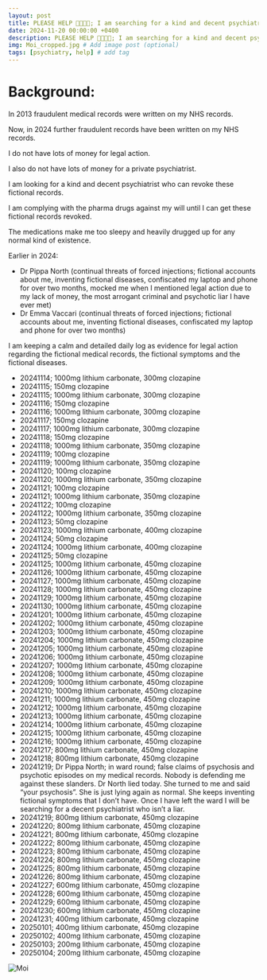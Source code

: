```yaml
---
layout: post
title: PLEASE HELP 🙏🏻🙏🏻; I am searching for a kind and decent psychiatrist
date: 2024-11-20 00:00:00 +0400
description: PLEASE HELP 🙏🏻🙏🏻; I am searching for a kind and decent psychiatrist. # Add post description (optional)
img: Moi_cropped.jpg # Add image post (optional)
tags: [psychiatry, help] # add tag
---
```


# Background:

In 2013 fraudulent medical records were written on my NHS records. 

Now, in 2024 further fraudulent records have been written on my NHS records.

I do not have lots of money for legal action.

I also do not have lots of money for a private psychiatrist.

I am looking for a kind and decent psychiatrist who can revoke these fictional records.

I am complying with the pharma drugs against my will until I can get these fictional records revoked.

The medications make me too sleepy and heavily drugged up for any normal kind of existence.

Earlier in 2024:
* Dr Pippa North (continual threats of forced injections; fictional accounts about me, inventing fictional diseases, confiscated my laptop and phone for over two months, mocked me when I mentioned legal action due to my lack of money, the most arrogant criminal and psychotic liar I have ever met)
* Dr Emma Vaccari (continual threats of forced injections; fictional accounts about me, inventing fictional diseases, confiscated my laptop and phone for over two months)

I am keeping a calm and detailed daily log as evidence for legal action regarding the fictional medical records, the fictional symptoms and the fictional diseases.

* 20241114; 1000mg lithium carbonate, 300mg clozapine
* 20241115; 150mg clozapine
* 20241115; 1000mg lithium carbonate, 300mg clozapine
* 20241116; 150mg clozapine
* 20241116; 1000mg lithium carbonate, 300mg clozapine
* 20241117; 150mg clozapine
* 20241117; 1000mg lithium carbonate, 300mg clozapine
* 20241118; 150mg clozapine
* 20241118; 1000mg lithium carbonate, 350mg clozapine
* 20241119; 100mg clozapine
* 20241119; 1000mg lithium carbonate, 350mg clozapine
* 20241120; 100mg clozapine
* 20241120; 1000mg lithium carbonate, 350mg clozapine
* 20241121; 100mg clozapine
* 20241121; 1000mg lithium carbonate, 350mg clozapine
* 20241122; 100mg clozapine
* 20241122; 1000mg lithium carbonate, 350mg clozapine
* 20241123; 50mg clozapine
* 20241123; 1000mg lithium carbonate, 400mg clozapine
* 20241124; 50mg clozapine
* 20241124; 1000mg lithium carbonate, 400mg clozapine
* 20241125; 50mg clozapine
* 20241125; 1000mg lithium carbonate, 450mg clozapine
* 20241126; 1000mg lithium carbonate, 450mg clozapine
* 20241127; 1000mg lithium carbonate, 450mg clozapine
* 20241128; 1000mg lithium carbonate, 450mg clozapine
* 20241129; 1000mg lithium carbonate, 450mg clozapine
* 20241130; 1000mg lithium carbonate, 450mg clozapine
* 20241201; 1000mg lithium carbonate, 450mg clozapine
* 20241202; 1000mg lithium carbonate, 450mg clozapine
* 20241203; 1000mg lithium carbonate, 450mg clozapine
* 20241204; 1000mg lithium carbonate, 450mg clozapine
* 20241205; 1000mg lithium carbonate, 450mg clozapine
* 20241206; 1000mg lithium carbonate, 450mg clozapine
* 20241207; 1000mg lithium carbonate, 450mg clozapine
* 20241208; 1000mg lithium carbonate, 450mg clozapine
* 20241209; 1000mg lithium carbonate, 450mg clozapine
* 20241210; 1000mg lithium carbonate, 450mg clozapine
* 20241211; 1000mg lithium carbonate, 450mg clozapine
* 20241212; 1000mg lithium carbonate, 450mg clozapine
* 20241213; 1000mg lithium carbonate, 450mg clozapine
* 20241214; 1000mg lithium carbonate, 450mg clozapine
* 20241215; 1000mg lithium carbonate, 450mg clozapine
* 20241216; 1000mg lithium carbonate, 450mg clozapine
* 20241217; 800mg lithium carbonate, 450mg clozapine
* 20241218; 800mg lithium carbonate, 450mg clozapine
* 20241219; Dr Pippa North; in ward round; false claims of psychosis and psychotic episodes on my medical records. Nobody is defending me against these slanders. Dr North lied today. She turned to me and said “your psychosis”. She is just lying again as normal. She keeps inventing fictional symptoms that I don’t have. Once I have left the ward I will be searching for a decent psychiatrist who isn’t a liar.
* 20241219; 800mg lithium carbonate, 450mg clozapine
* 20241220; 800mg lithium carbonate, 450mg clozapine
* 20241221; 800mg lithium carbonate, 450mg clozapine
* 20241222; 800mg lithium carbonate, 450mg clozapine
* 20241223; 800mg lithium carbonate, 450mg clozapine
* 20241224; 800mg lithium carbonate, 450mg clozapine
* 20241225; 800mg lithium carbonate, 450mg clozapine
* 20241226; 800mg lithium carbonate, 450mg clozapine
* 20241227; 600mg lithium carbonate, 450mg clozapine
* 20241228; 600mg lithium carbonate, 450mg clozapine
* 20241229; 600mg lithium carbonate, 450mg clozapine
* 20241230; 600mg lithium carbonate, 450mg clozapine
* 20241231; 400mg lithium carbonate, 450mg clozapine
* 20250101; 400mg lithium carbonate, 450mg clozapine
* 20250102; 400mg lithium carbonate, 450mg clozapine
* 20250103; 200mg lithium carbonate, 450mg clozapine
* 20250104; 200mg lithium carbonate, 450mg clozapine


![Moi]({{site.baseurl}}/assets/img/Moi.jpg)
